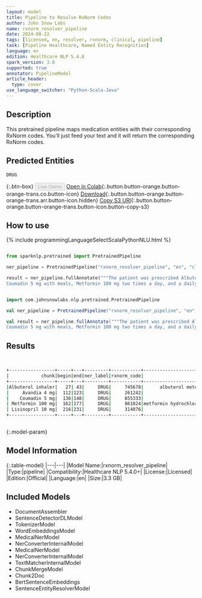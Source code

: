 ```yaml
---
layout: model
title: Pipeline to Resolve RxNorm Codes
author: John Snow Labs
name: rxnorm_resolver_pipeline
date: 2024-08-22
tags: [licensed, en, resolver, rxnorm, clinical, pipeline]
task: [Pipeline Healthcare, Named Entity Recognition]
language: en
edition: Healthcare NLP 5.4.0
spark_version: 3.0
supported: true
annotator: PipelineModel
article_header:
  type: cover
use_language_switcher: "Python-Scala-Java"
---
```


## Description

This pretrained pipeline maps medication entities with their corresponding RxNorm codes. You’ll just feed your text and it will return the corresponding RxNorm codes.

## Predicted Entities

`DRUG`


{:.btn-box}
<button class="button button-orange" disabled>Live Demo</button>
[Open in Colab](https://colab.research.google.com/github/JohnSnowLabs/spark-nlp-workshop/blob/master/healthcare-nlp/07.0.Pretrained_Clinical_Pipelines.ipynb){:.button.button-orange.button-orange-trans.co.button-icon}
[Download](https://s3.amazonaws.com/auxdata.johnsnowlabs.com/clinical/models/rxnorm_resolver_pipeline_en_5.4.0_3.0_1724328972317.zip){:.button.button-orange.button-orange-trans.arr.button-icon.hidden}
[Copy S3 URI](s3://auxdata.johnsnowlabs.com/clinical/models/rxnorm_resolver_pipeline_en_5.4.0_3.0_1724328972317.zip){:.button.button-orange.button-orange-trans.button-icon.button-copy-s3}

## How to use



<div class="tabs-box" markdown="1">
{% include programmingLanguageSelectScalaPythonNLU.html %}
  
```python

from sparknlp.pretrained import PretrainedPipeline

ner_pipeline = PretrainedPipeline("rxnorm_resolver_pipeline", "en", "clinical/models")

result = ner_pipeline.fullAnnotate("""The patient was prescribed Albuterol inhaler when needed. She was seen by the endocrinology service, prescribed Avandia 4 mg at nights,
Coumadin 5 mg with meals, Metformin 100 mg two times a day, and a daily dose of Lisinopril 10 mg.""")

```
```scala

import com.johnsnowlabs.nlp.pretrained.PretrainedPipeline

val ner_pipeline = PretrainedPipeline("rxnorm_resolver_pipeline", "en", "clinical/models")

val result = ner_pipeline.fullAnnotate("""The patient was prescribed Albuterol inhaler when needed. She was seen by the endocrinology service, prescribed Avandia 4 mg at nights,
Coumadin 5 mg with meals, Metformin 100 mg two times a day, and a daily dose of Lisinopril 10 mg.""")

```
</div>

## Results

```bash


+-----------------+-----+---+---------+-----------+---------------------------------------------------------------------+----------------------------------------------------------------------+----------------------------------------------------------------------+----------------------------------------------------------------------+----------------------------------------------------------------------+
|            chunk|begin|end|ner_label|rxnorm_code|                                                        resolved_text|                                                             all_codes|                                                       all_resolutions|                                                      all_k_aux_labels|                                                         all_distances|
+-----------------+-----+---+---------+-----------+---------------------------------------------------------------------+----------------------------------------------------------------------+----------------------------------------------------------------------+----------------------------------------------------------------------+----------------------------------------------------------------------+
|Albuterol inhaler|   27| 43|     DRUG|     745678|      albuterol metered dose inhaler [albuterol metered dose inhaler]|745678:::2108226:::1154602:::2108233:::2108228:::1649559:::746762::...|albuterol metered dose inhaler [albuterol metered dose inhaler]:::a...|Clinical Drug Form:::Clinical Drug Form:::Clinical Dose Group:::Cli...|4.9847:::5.1028:::5.4746:::5.7809:::6.2859:::6.3948:::6.4499:::6.48...|
|     Avandia 4 mg|  112|123|     DRUG|     261242|                             rosiglitazone 4 MG Oral Tablet [Avandia]|261242:::810073:::153845:::1094008:::2123140:::1369735:::862026:::1...|rosiglitazone 4 MG Oral Tablet [Avandia]:::fesoterodine fumarate 4 ...|Branded Drug:::Branded Drug Comp:::Branded Drug:::Branded Drug Comp...|0.0000:::4.7482:::5.0125:::5.2516:::5.4650:::5.4880:::5.4964:::5.56...|
|    Coumadin 5 mg|  136|148|     DRUG|     855333|                                      warfarin sodium 5 MG [Coumadin]|855333:::438740:::153692:::352120:::1036890:::104363:::201269:::351...|warfarin sodium 5 MG [Coumadin]:::coumarin 5 mg [coumarin 5 mg]:::o...|Branded Drug Comp:::Clinical Drug Comp:::Branded Drug:::Branded Dru...|0.0000:::4.0885:::5.3065:::5.5132:::5.5336:::5.7412:::5.8485:::6.03...|
| Metformin 100 mg|  162|177|     DRUG|     861024|metformin hydrochloride 100 mg/ml [metformin hydrochloride 100 mg/ml]|861024:::334738:::332848:::861026:::333262:::429178:::103910:::4294...|metformin hydrochloride 100 mg/ml [metformin hydrochloride 100 mg/m...|Clinical Drug Comp:::Clinical Drug Comp:::Clinical Drug Comp:::Bran...|6.3835:::6.5293:::6.5728:::6.9061:::6.9297:::6.9512:::6.9935:::7.09...|
| Lisinopril 10 mg|  216|231|     DRUG|     314076|                                         lisinopril 10 MG Oral Tablet|314076:::567576:::565846:::389184:::563611:::328290:::857169:::3127...|lisinopril 10 MG Oral Tablet:::lisinopril 10 mg [prinivil] [lisinop...|Clinical Drug:::Branded Drug Comp:::Branded Drug Comp:::Clinical Dr...|0.0000:::3.6543:::4.2783:::4.2805:::4.6016:::5.1265:::5.5412:::5.72...|
+-----------------+-----+---+---------+-----------+---------------------------------------------------------------------+----------------------------------------------------------------------+----------------------------------------------------------------------+----------------------------------------------------------------------+----------------------------------------------------------------------+



```

{:.model-param}
## Model Information

{:.table-model}
|---|---|
|Model Name:|rxnorm_resolver_pipeline|
|Type:|pipeline|
|Compatibility:|Healthcare NLP 5.4.0+|
|License:|Licensed|
|Edition:|Official|
|Language:|en|
|Size:|3.3 GB|

## Included Models

- DocumentAssembler
- SentenceDetectorDLModel
- TokenizerModel
- WordEmbeddingsModel
- MedicalNerModel
- NerConverterInternalModel
- MedicalNerModel
- NerConverterInternalModel
- TextMatcherInternalModel
- ChunkMergeModel
- Chunk2Doc
- BertSentenceEmbeddings
- SentenceEntityResolverModel
